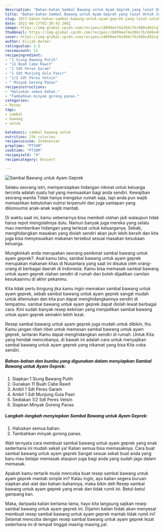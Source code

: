 ```yaml
---
description: "Bahan-bahan Sambal Bawang untuk Ayam Geprek yang lezat Untuk Jualan"
title: "Bahan-bahan Sambal Bawang untuk Ayam Geprek yang lezat Untuk Jualan"
slug: 1017-bahan-bahan-sambal-bawang-untuk-ayam-geprek-yang-lezat-untuk-jualan
date: 2021-06-17T02:38:43.166Z
image: https://img-global.cpcdn.com/recipes/c8899ee74a38dc7b/680x482cq70/sambal-bawang-untuk-ayam-geprek-foto-resep-utama.jpg
thumbnail: https://img-global.cpcdn.com/recipes/c8899ee74a38dc7b/680x482cq70/sambal-bawang-untuk-ayam-geprek-foto-resep-utama.jpg
cover: https://img-global.cpcdn.com/recipes/c8899ee74a38dc7b/680x482cq70/sambal-bawang-untuk-ayam-geprek-foto-resep-utama.jpg
author: Elijah Barker
ratingvalue: 3.5
reviewcount: 12
recipeingredient:
- "1 Siung Bawang Putih"
- "11 Buah Cabe Rawit"
- "1 Sdt Peres Garam"
- "1 Sdt Munjung Gula Pasir"
- "1/2 Sdt Peres Vetsin"
- " Minyak Goreng Panas"
recipeinstructions:
- "Haluskan semua bahan."
- "Tambahkan minyak goreng panas."
categories:
- Resep
tags:
- sambal
- bawang
- untuk

katakunci: sambal bawang untuk 
nutrition: 234 calories
recipecuisine: Indonesian
preptime: "PT34M"
cooktime: "PT38M"
recipeyield: "4"
recipecategory: Dessert

---
```



![Sambal Bawang untuk Ayam Geprek](https://img-global.cpcdn.com/recipes/c8899ee74a38dc7b/680x482cq70/sambal-bawang-untuk-ayam-geprek-foto-resep-utama.jpg)

Selaku seorang istri, mempersiapkan hidangan nikmat untuk keluarga tercinta adalah suatu hal yang memuaskan bagi anda sendiri. Kewajiban seorang  wanita Tidak hanya mengatur rumah saja, tapi anda pun wajib memastikan kebutuhan nutrisi terpenuhi dan juga santapan yang dikonsumsi anak-anak wajib mantab.

Di waktu  saat ini, kamu sebenarnya bisa membeli olahan jadi walaupun tidak harus repot mengolahnya dulu. Namun banyak juga mereka yang selalu mau memberikan hidangan yang terlezat untuk keluarganya. Sebab, menghidangkan masakan yang diolah sendiri akan jauh lebih bersih dan kita juga bisa menyesuaikan makanan tersebut sesuai masakan kesukaan keluarga. 



Mungkinkah anda merupakan seorang penikmat sambal bawang untuk ayam geprek?. Asal kamu tahu, sambal bawang untuk ayam geprek merupakan makanan khas di Nusantara yang saat ini disukai oleh orang-orang di berbagai daerah di Indonesia. Kamu bisa memasak sambal bawang untuk ayam geprek olahan sendiri di rumah dan boleh dijadikan camilan kesukaanmu di akhir pekanmu.

Kita tidak perlu bingung jika kamu ingin memakan sambal bawang untuk ayam geprek, sebab sambal bawang untuk ayam geprek sangat mudah untuk ditemukan dan kita pun dapat menghidangkannya sendiri di tempatmu. sambal bawang untuk ayam geprek dapat diolah lewat berbagai cara. Kini sudah banyak resep kekinian yang menjadikan sambal bawang untuk ayam geprek semakin lebih lezat.

Resep sambal bawang untuk ayam geprek juga mudah untuk dibikin, lho. Kamu jangan ribet-ribet untuk memesan sambal bawang untuk ayam geprek, lantaran Kamu dapat menghidangkan sendiri di rumah. Untuk Kita yang hendak mencobanya, di bawah ini adalah cara untuk menyajikan sambal bawang untuk ayam geprek yang nikamat yang bisa Kita coba sendiri.

<!--inarticleads1-->

##### Bahan-bahan dan bumbu yang digunakan dalam menyiapkan Sambal Bawang untuk Ayam Geprek:

1. Siapkan 1 Siung Bawang Putih
1. Gunakan 11 Buah Cabe Rawit
1. Ambil 1 Sdt Peres Garam
1. Ambil 1 Sdt Munjung Gula Pasir
1. Sediakan 1/2 Sdt Peres Vetsin
1. Siapkan  Minyak Goreng Panas




<!--inarticleads2-->

##### Langkah-langkah menyiapkan Sambal Bawang untuk Ayam Geprek:

1. Haluskan semua bahan.
1. Tambahkan minyak goreng panas.




Wah ternyata cara membuat sambal bawang untuk ayam geprek yang enak sederhana ini mudah sekali ya! Kalian semua bisa memasaknya. Cara buat sambal bawang untuk ayam geprek Sangat sesuai sekali buat anda yang baru mau belajar memasak ataupun juga bagi anda yang sudah jago dalam memasak.

Apakah kamu tertarik mulai mencoba buat resep sambal bawang untuk ayam geprek mantab simple ini? Kalau ingin, ayo kalian segera buruan siapkan alat-alat dan bahan-bahannya, maka bikin deh Resep sambal bawang untuk ayam geprek yang enak dan tidak rumit ini. Betul-betul gampang kan. 

Maka, daripada kalian berlama-lama, hayo kita langsung sajikan resep sambal bawang untuk ayam geprek ini. Dijamin kalian tiidak akan menyesal membuat resep sambal bawang untuk ayam geprek mantab tidak rumit ini! Selamat mencoba dengan resep sambal bawang untuk ayam geprek lezat sederhana ini di tempat tinggal masing-masing,ya!.

